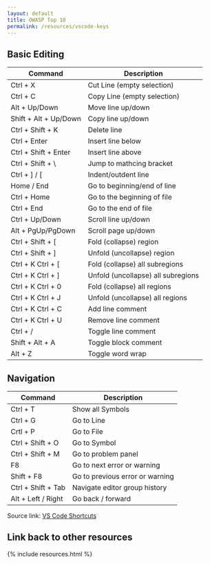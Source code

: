 ```yaml
---
layout: default
title: OWASP Top 10
permalink: /resources/vscode-keys
---
```

## Basic Editing

| Command              | Description |
| -------------------- | ----------- |
| Ctrl + X             | Cut Line (empty selection) |
| Ctrl + C             | Copy Line (empty selection) |
| Alt + Up/Down        | Move line up/down |
| Shift + Alt + Up/Down|  Copy line up/down |
| Ctrl + Shift + K     | Delete line |
| Ctrl + Enter         | Insert line below |
| Ctrl + Shift + Enter | Insert line above |
| Ctrl + Shift + \     | Jump to mathcing bracket |
| Ctrl + ] / [         | Indent/outdent line |
| Home / End           | Go to beginning/end of line |
| Ctrl + Home          | Go to the beginning of file |
| Ctrl + End           | Go to the end of file |
| Ctrl + Up/Down       | Scroll line up/down |
| Alt + PgUp/PgDown    | Scroll page up/down |
| Ctrl + Shift + [     | Fold (collapse) region |
| Ctrl + Shift + ]     | Unfold (uncollapse) region |
| Ctrl + K Ctrl + [    | Fold (collapse) all subregions|
| Ctrl + K Ctrl + ]    | Unfold (uncollapse) all subregions |
| Ctrl + K Ctrl + 0    | Fold (collapse) all regions|
| Ctrl + K Ctrl + J    | Unfold (uncollapse) all regions |
| Ctrl + K Ctrl + C    | Add line comment |
| Ctrl + K Ctrl + U    | Remove line comment |
| Ctrl + /             | Toggle line comment |
| Shift + Alt + A      | Toggle block comment |
| Alt + Z              | Toggle word wrap |

## Navigation

| Command              | Description |
| -------------------- | ----------- |
| Ctrl + T             | Show all Symbols |
| Ctrl + G             | Go to Line |
| Crtl + P             | Go to File |
| Ctrl + Shift + O     | Go to Symbol |
| Ctrl + Shift + M     | Go to problem panel |
| F8                   | Go to next error or warning |
| Shift + F8           | Go to previous error or warning |
| Ctrl + Shift + Tab   | Navigate editor group history |
| Alt + Left / Right   | Go back / forward |

Source link: [VS Code Shortcuts](https://code.visualstudio.com/shortcuts/keyboard-shortcuts-windows.pdf)
## Link back to other resources
{% include resources.html %}
